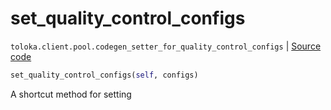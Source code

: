 # set_quality_control_configs
`toloka.client.pool.codegen_setter_for_quality_control_configs` | [Source code](https://github.com/Toloka/toloka-kit/blob/v1.2.2/src/client/pool/__init__.py#L0)

```python
set_quality_control_configs(self, configs)
```

A shortcut method for setting 

